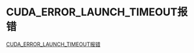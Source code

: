 # CUDA_ERROR_LAUNCH_TIMEOUT报错
[CUDA_ERROR_LAUNCH_TIMEOUT报错](https://aiwithcloud.com/2021/10/14/cuda_error_launch_timeout%e6%8a%a5%e9%94%99/)